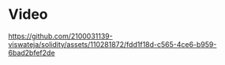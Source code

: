# Video

https://github.com/2100031139-viswateja/solidity/assets/110281872/fdd1f18d-c565-4ce6-b959-6bad2bfef2de

